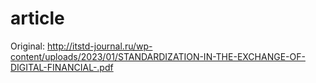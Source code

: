 # article
Original: http://itstd-journal.ru/wp-content/uploads/2023/01/STANDARDIZATION-IN-THE-EXCHANGE-OF-DIGITAL-FINANCIAL-.pdf
